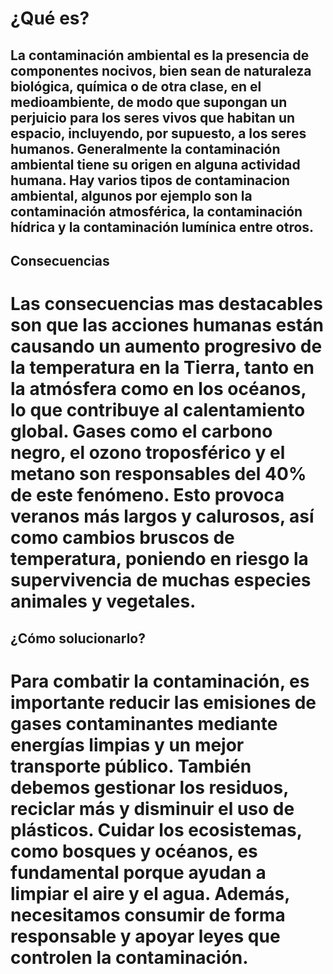 # ¿Qué es?
## La contaminación ambiental es la presencia de componentes nocivos, bien sean de naturaleza biológica, química o de otra clase, en el medioambiente, de modo que supongan un perjuicio para los seres vivos que habitan un espacio, incluyendo, por supuesto, a los seres humanos. Generalmente la contaminación ambiental tiene su origen en alguna actividad humana. Hay varios tipos de contaminacion ambiental, algunos por ejemplo son la contaminación atmosférica, la contaminación hídrica y la contaminación lumínica entre otros.

## Consecuencias
# Las consecuencias mas destacables son que las acciones humanas están causando un aumento progresivo de la temperatura en la Tierra, tanto en la atmósfera como en los océanos, lo que contribuye al calentamiento global. Gases como el carbono negro, el ozono troposférico y el metano son responsables del 40% de este fenómeno. Esto provoca veranos más largos y calurosos, así como cambios bruscos de temperatura, poniendo en riesgo la supervivencia de muchas especies animales y vegetales.

## ¿Cómo solucionarlo?
# Para combatir la contaminación, es importante reducir las emisiones de gases contaminantes mediante energías limpias y un mejor transporte público. También debemos gestionar los residuos, reciclar más y disminuir el uso de plásticos. Cuidar los ecosistemas, como bosques y océanos, es fundamental porque ayudan a limpiar el aire y el agua. Además, necesitamos consumir de forma responsable y apoyar leyes que controlen la contaminación.
